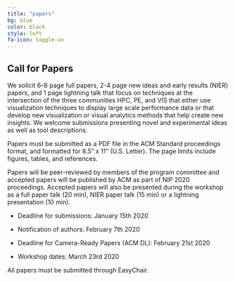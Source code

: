 ```yaml
---
title: "papers"
bg: blue
color: black
style: left
fa-icon: toggle-on
---
```


## Call for Papers

We solicit 6–8 page full papers, 2-4 page new ideas and early results (NIER) papers, and 1 page lightning talk that focus on techniques at the intersection of the three communities HPC, PE, and VIS that either use visualization techniques to display large scale performance data or that develop new visualization or visual analytics methods that help create new insights. We welcome submissions presenting novel and experimental ideas as well as tool descriptions.

Papers must be submitted as a PDF file in the ACM Standard proceedings format, and formatted for 8.5” x 11” (U.S. Letter). The page limits include figures, tables, and references.

Papers will be peer-reviewed by members of the program committee and accepted papers will be published by ACM as part of NIP 2020 proceedings. Accepted papers will also be presented during the workshop as a full paper talk (20 min), NIER paper talk (15 min) or a lightning presentation (10 min).

 - Deadline for submissions: January 15th 2020

 - Notification of authors: February 7th 2020

 - Deadline for Camera-Ready Papers (ACM DL): February 21st 2020

 - Workshop dates: March 23rd  2020

All papers must be submitted through EasyChair.